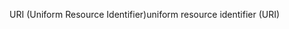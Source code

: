<span data-ttu-id="ba74e-101">URI (Uniform Resource Identifier)</span><span class="sxs-lookup"><span data-stu-id="ba74e-101">uniform resource identifier (URI)</span></span>